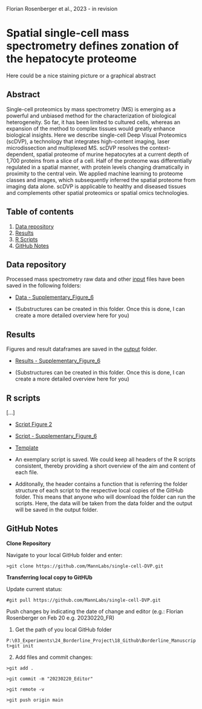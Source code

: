 Florian Rosenberger et al., 2023 - in revision

# Spatial single-cell mass spectrometry defines zonation of the hepatocyte proteome

Here could be a nice staining picture or a graphical abstract

## Abstract

Single-cell proteomics by mass spectrometry (MS) is emerging as a powerful and unbiased method for the characterization of biological heterogeneity. So far, it has been limited to cultured cells, whereas an expansion of the method to complex tissues would greatly enhance biological insights. Here we describe single-cell Deep Visual Proteomics (scDVP), a technology that integrates high-content imaging, laser microdissection and multiplexed MS. scDVP resolves the context-dependent, spatial proteome of murine hepatocytes at a current depth of 1,700 proteins from a slice of a cell. Half of the proteome was differentially regulated in a spatial manner, with protein levels changing dramatically in proximity to the central vein. We applied machine learning to proteome classes and images, which subsequently inferred the spatial proteome from imaging data alone. scDVP is applicable to healthy and diseased tissues and complements other spatial proteomics or spatial omics technologies.

## Table of contents

1. [Data repository](#Data-repository)
2. [Results](#Results)
3. [R Scripts](#R-Scripts)
4. [GitHub Notes](#GitHub-Notes)  

## Data repository

Processed mass spectrometry raw data and other [input](/input/) files have been saved in the following folders:

- [Data - Supplementary_Figure_6](/data/Supplementary_Figure_6)

- (Substructures can be created in this folder. Once this is done, I can create a more detailed overview here for you)

## Results

Figures and result dataframes are saved in the [output](/output/) folder. 

- [Results - Supplementary_Figure_6](/output/Supplementary_Figure_6)

- (Substructures can be created in this folder. Once this is done, I can create a more detailed overview here for you)

## R scripts

[...]

- [Script Figure 2](Histone-levels.R)
- [Script - Supplementary_Figure_6](Supplementary_Figure_6.R)

- [Template](Template.R)

- An exemplary script is saved. We could keep all headers of the R scripts consistent, thereby providing a short overview of the aim and content of each file. 
- Additonally, the header contains a function that is referring the folder structure of each script to the respective local copies of the GitHub folder. This means that anyone who will download the folder can run the scripts. Here, the data will be taken from the data folder and the output will be saved in the output folder. 

## GitHub Notes

**Clone Repository**

Navigate to your local GitHub folder and enter:

`>git clone https://github.com/MannLabs/single-cell-DVP.git`

**Transferring local copy to GitHUb**

Update current status:

`#git pull https://github.com/MannLabs/single-cell-DVP.git`

Push changes by indicating the date of change and editor (e.g.: Florian Rosenberger on Feb 20 e.g. 20230220_FR)

1. Get the path of you local GitHub folder

`P:\03_Experiments\24_Borderline_Project\18_Github\Borderline_Manuscript>git init`

2. Add files and commit changes:

`>git add .`

`>git commit -m "20230220_Editor"`

`>git remote -v`

`>git push origin main`



